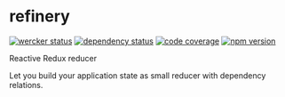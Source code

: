 # refinery

[![wercker status](https://app.wercker.com/status/3a608cdb76a067bfc05325268a54401d/s/master "wercker status")](https://app.wercker.com/project/byKey/3a608cdb76a067bfc05325268a54401d)
[![dependency status](https://img.shields.io/david/Platane/refinery.svg?style=flat-square)](https://david-dm.org/platane/refinery)
[![code coverage](https://img.shields.io/coveralls/Platane/refinery.svg?style=flat-square)](https://coveralls.io/repos/109857)
[![npm version](https://img.shields.io/npm/v/refinery-js.svg?style=flat-square)](https://www.npmjs.com/package/refinery-js)

Reactive Redux reducer

Let you build your application state as small reducer with dependency relations.